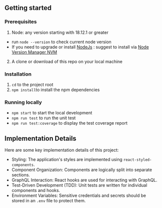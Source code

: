 ## Getting started
### Prerequisites
1. Node: any version starting with 18.12.1 or greater
  - run `node --version` to check current node version
  - If you need to upgrade or install [NodeJs](http://nodejs.org/) : suggest to install via [Node Version Manager NVM](https://github.com/creationix/nvm)
2. A clone or download of this repo on your local machine
### Installation
1. `cd` to the project root
2. `npm install`to install the npm dependencies
### Running locally
- `npm start` to start the local development
- `npm run test` to run the unit test
- `npm run test:coverage` to display the test coverage report
## Implementation Details
Here are some key implementation details of this project:

- Styling: The application's styles are implemented using `react-styled-components`.
- Component Organization: Components are logically split into separate sections.
- GraphQL Interaction: React hooks are used for interacting with GraphQL.
- Test-Driven Development (TDD): Unit tests are written for individual components and hooks.
- Environment Variables: Sensitive credentials and secrets should be stored in an `.env` file to protect them.